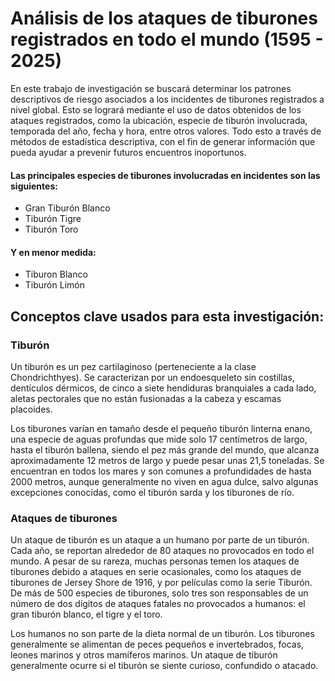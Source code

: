 # Análisis de los ataques de tiburones registrados en todo el mundo (1595 - 2025)

En este trabajo de investigación se buscará determinar los patrones descriptivos de riesgo asociados a los incidentes de tiburones registrados a nivel global. Esto se logrará mediante el uso de datos obtenidos de los ataques registrados, como la ubicación, especie de tiburón involucrada, temporada del año, fecha y hora, entre otros valores. Todo esto a través de métodos de estadística descriptiva, con el fin de generar información que pueda ayudar a prevenir futuros encuentros inoportunos.

#### Las principales especies de tiburones involucradas en incidentes son las siguientes:
- Gran Tiburón Blanco
- Tiburón Tigre
- Tiburón Toro

#### Y en menor medida:
- Tiburon Blanco
- Tiburón Limón

## Conceptos clave usados para esta investigación:

### Tiburón
Un tiburón es un pez cartilaginoso (perteneciente a la clase Chondrichthyes). Se caracterizan por un endoesqueleto sin costillas, dentículos dérmicos, de cinco a siete hendiduras branquiales a cada lado, aletas pectorales que no están fusionadas a la cabeza y escamas placoides.

Los tiburones varían en tamaño desde el pequeño tiburón linterna enano, una especie de aguas profundas que mide solo 17 centímetros de largo, hasta el tiburón ballena, siendo el pez más grande del mundo, que alcanza aproximadamente 12 metros de largo y puede pesar unas 21,5 toneladas.​ Se encuentran en todos los mares y son comunes a profundidades de hasta 2000 metros, aunque generalmente no viven en agua dulce, salvo algunas excepciones conocidas, como el tiburón sarda y los tiburones de río.

### Ataques de tiburones
Un ataque de tiburón es un ataque a un humano por parte de un tiburón. Cada año, se reportan alrededor de 80 ataques no provocados en todo el mundo. A pesar de su rareza, muchas personas temen los ataques de tiburones debido a ataques en serie ocasionales, como los ataques de tiburones de Jersey Shore de 1916, y por películas como la serie Tiburón. De más de 500 especies de tiburones, solo tres son responsables de un número de dos dígitos de ataques fatales no provocados a humanos: el gran tiburón blanco, el tigre y el toro. 

Los humanos no son parte de la dieta normal de un tiburón. Los tiburones generalmente se alimentan de peces pequeños e invertebrados, focas, leones marinos y otros mamíferos marinos. Un ataque de tiburón generalmente ocurre si el tiburón se siente curioso, confundido o atacado.

